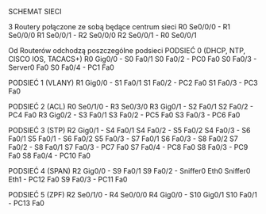 SCHEMAT SIECI

3 Routery połączone ze sobą będące centrum sieci
R0 Se0/0/0 - R1 Se0/0/0
R1 Se0/0/1 - R2 Se0/0/0
R2 Se0/0/1 - R0 Se0/0/1

Od Routerów odchodzą poszczególne podsieci
PODSIEĆ 0 (DHCP, NTP, CISCO IOS, TACACS+)
R0 Gig0/0 - S0 Fa0/1
S0 Fa0/2 - PC0 Fa0
S0 Fa0/3 - Server0 Fa0
S0 Fa0/4 - PC1 Fa0

PODSIEĆ 1 (VLANY)
R1 Gig0/0 - S1 Fa0/1
S1 Fa0/2 - PC2 Fa0
S1 Fa0/3 - PC3 Fa0

PODSIEĆ 2 (ACL)
R0 Se0/1/0 - R3 Se0/3/0
R3 Gig0/1 - S2 Fa0/1
S2 Fa0/2 - PC4 Fa0
R3 Gig0/2 - S3 Fa0/1
S3 Fa0/2 - PC5 Fa0
S3 Fa0/3 - PC6 Fa0

PODSIEĆ 3 (STP)
R2 Gig0/1 - S4 Fa0/1
S4 Fa0/2 - S5 Fa0/2
S4 Fa0/3 - S6 Fa0/1
S5 Fa0/1 - S6 Fa0/2
S5 Fa0/3 - S7 Fa0/1
S6 Fa0/3 - S8 Fa0/2
S7 Fa0/2 - S8 Fa0/1
S7 Fa0/3 - PC7 Fa0
S7 Fa0/4 - PC8 Fa0
S8 Fa0/3 - PC9 Fa0
S8 Fa0/4 - PC10 Fa0

PODSIEĆ 4 (SPAN)
R2 Gig0/0 - S9 Fa0/1
S9 Fa0/2 - Sniffer0 Eth0
Sniffer0 Eth1 - PC12 Fa0
S9 Fa0/3 - PC11 Fa0

PODSIEĆ 5 (ZPF)
R2 Se0/1/0 - R4 Se0/0/0
R4 Gig0/0 - S10 Gig0/1
S10 Fa0/1 - PC13 Fa0
